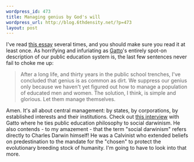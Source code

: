 ```yaml
--- 
wordpress_id: 473
title: Managing genius by God's will
wordpress_url: http://blog.6thdensity.net/?p=473
layout: post
---
```

<p>I've read <a href="http://www.wesjones.com/gatto1.htm">this essay</a> several times, and you should make sure you read it at least once.  As horrifying and infuriating as <a href="http://www.johntaylorgatto.com/">Gatto</a>'s entirely spot-on description of our public education system is, the last few sentences never fail to choke me up:<blockquote>After a long life, and thirty years in the public school trenches, I've concluded that genius is as common as dirt. We suppress our genius only because we haven't yet figured out how to manage a population of educated men and women. The solution, I think, is simple and glorious. Let them manage themselves.</blockquote>Amen.  It's all about central management: by states, by corporations, by established interests and their institutions.  Check out <a href="http://www.altruists.org/static/files/Real%20purposes%20of%20Schooling%20%28John%20Taylor%20Gatto%29.mp3">this interview</a> with Gatto where he ties public education philosophy to social darwinism.  He also contends - to my amazement - that the term "social darwinism" refers directly to Charles Darwin himself!  He was a Calvinist who extended beliefs on predestination to the mandate for the "chosen" to protect the evolutionary breeding stock of humanity.  I'm going to have to look into that more.</p>
